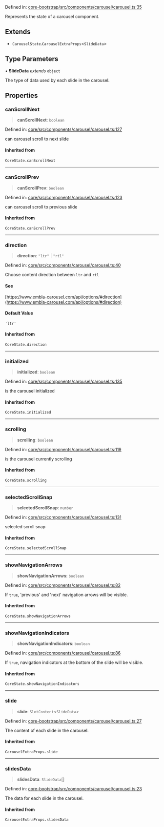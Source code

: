 Defined in: [core-bootstrap/src/components/carousel/carousel.ts:35](https://github.com/AmadeusITGroup/AgnosUI/blob/32a5062b1826139f3ec718b694cab15831087972/core-bootstrap/src/components/carousel/carousel.ts#L35)

Represents the state of a carousel component.

## Extends

- `CarouselState`.`CarouselExtraProps`\<`SlideData`\>

## Type Parameters

• **SlideData** *extends* `object`

The type of data used by each slide in the carousel.

## Properties

### canScrollNext

> **canScrollNext**: `boolean`

Defined in: [core/src/components/carousel/carousel.ts:127](https://github.com/AmadeusITGroup/AgnosUI/blob/32a5062b1826139f3ec718b694cab15831087972/core/src/components/carousel/carousel.ts#L127)

can carousel scroll to next slide

#### Inherited from

`CoreState.canScrollNext`

***

### canScrollPrev

> **canScrollPrev**: `boolean`

Defined in: [core/src/components/carousel/carousel.ts:123](https://github.com/AmadeusITGroup/AgnosUI/blob/32a5062b1826139f3ec718b694cab15831087972/core/src/components/carousel/carousel.ts#L123)

can carousel scroll to previous slide

#### Inherited from

`CoreState.canScrollPrev`

***

### direction

> **direction**: `"ltr"` \| `"rtl"`

Defined in: [core/src/components/carousel/carousel.ts:40](https://github.com/AmadeusITGroup/AgnosUI/blob/32a5062b1826139f3ec718b694cab15831087972/core/src/components/carousel/carousel.ts#L40)

Choose content direction between `ltr` and `rtl`

#### See

[https://www.embla-carousel.com/api/options/#direction](https://www.embla-carousel.com/api/options/#direction)

#### Default Value

`'ltr'`

#### Inherited from

`CoreState.direction`

***

### initialized

> **initialized**: `boolean`

Defined in: [core/src/components/carousel/carousel.ts:135](https://github.com/AmadeusITGroup/AgnosUI/blob/32a5062b1826139f3ec718b694cab15831087972/core/src/components/carousel/carousel.ts#L135)

is the carousel initialized

#### Inherited from

`CoreState.initialized`

***

### scrolling

> **scrolling**: `boolean`

Defined in: [core/src/components/carousel/carousel.ts:119](https://github.com/AmadeusITGroup/AgnosUI/blob/32a5062b1826139f3ec718b694cab15831087972/core/src/components/carousel/carousel.ts#L119)

is the carousel currently scrolling

#### Inherited from

`CoreState.scrolling`

***

### selectedScrollSnap

> **selectedScrollSnap**: `number`

Defined in: [core/src/components/carousel/carousel.ts:131](https://github.com/AmadeusITGroup/AgnosUI/blob/32a5062b1826139f3ec718b694cab15831087972/core/src/components/carousel/carousel.ts#L131)

selected scroll snap

#### Inherited from

`CoreState.selectedScrollSnap`

***

### showNavigationArrows

> **showNavigationArrows**: `boolean`

Defined in: [core/src/components/carousel/carousel.ts:82](https://github.com/AmadeusITGroup/AgnosUI/blob/32a5062b1826139f3ec718b694cab15831087972/core/src/components/carousel/carousel.ts#L82)

If `true`, 'previous' and 'next' navigation arrows will be visible.

#### Inherited from

`CoreState.showNavigationArrows`

***

### showNavigationIndicators

> **showNavigationIndicators**: `boolean`

Defined in: [core/src/components/carousel/carousel.ts:86](https://github.com/AmadeusITGroup/AgnosUI/blob/32a5062b1826139f3ec718b694cab15831087972/core/src/components/carousel/carousel.ts#L86)

If `true`, navigation indicators at the bottom of the slide will be visible.

#### Inherited from

`CoreState.showNavigationIndicators`

***

### slide

> **slide**: `SlotContent`\<`SlideData`\>

Defined in: [core-bootstrap/src/components/carousel/carousel.ts:27](https://github.com/AmadeusITGroup/AgnosUI/blob/32a5062b1826139f3ec718b694cab15831087972/core-bootstrap/src/components/carousel/carousel.ts#L27)

The content of each slide in the carousel.

#### Inherited from

`CarouselExtraProps.slide`

***

### slidesData

> **slidesData**: `SlideData`[]

Defined in: [core-bootstrap/src/components/carousel/carousel.ts:23](https://github.com/AmadeusITGroup/AgnosUI/blob/32a5062b1826139f3ec718b694cab15831087972/core-bootstrap/src/components/carousel/carousel.ts#L23)

The data for each slide in the carousel.

#### Inherited from

`CarouselExtraProps.slidesData`
